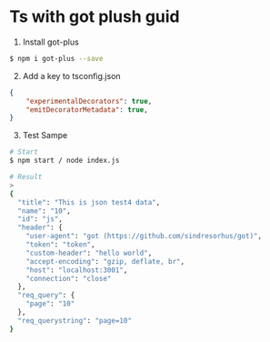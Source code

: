 # Ts with got plush guid

1. Install got-plus

```sh
$ npm i got-plus --save
```

2. Add a key to tsconfig.json
```json
{
    "experimentalDecorators": true,
    "emitDecoratorMetadata": true,
}
```

3. Test Sampe

```sh
# Start
$ npm start / node index.js

# Result
> 
{
  "title": "This is json test4 data",
  "name": "10",
  "id": "js",
  "header": {
    "user-agent": "got (https://github.com/sindresorhus/got)",
    "token": "token",
    "custom-header": "hello world",
    "accept-encoding": "gzip, deflate, br",
    "host": "localhost:3001",
    "connection": "close"
  },
  "req_query": {
    "page": "10"
  },
  "req_querystring": "page=10"
}

```